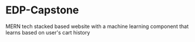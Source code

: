# EDP-Capstone

MERN tech stacked based website with a machine learning component that learns based on user's cart history
